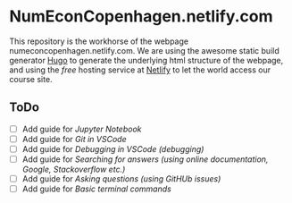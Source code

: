 # NumEconCopenhagen.netlify.com

This repository is the workhorse of the webpage numeconcopenhagen.netlify.com. We are using the awesome static build generator [Hugo](gohugo.io/
) to generate the underlying html structure of the webpage, and using the _free_ hosting service at [Netlify](https://www.netlify.com/
) to let the world access our course site.

## ToDo

- [ ] Add guide for _Jupyter Notebook_
- [ ] Add guide for _Git in VSCode_
- [ ] Add guide for _Debugging in VSCode (debugging)_
- [ ] Add guide for _Searching for answers (using online documentation, Google, Stackoverflow etc.)_
- [ ] Add guide for _Asking questions (using GitHUb issues)_
- [ ] Add guide for _Basic terminal commands_
